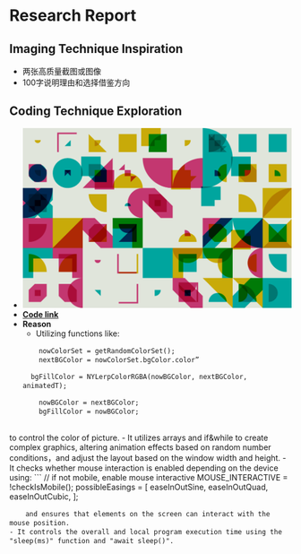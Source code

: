 # **Research Report**
## Imaging Technique Inspiration
- 两张高质量截图或图像
- 100字说明理由和选择借鉴方向
## Coding Technique Exploration
- **![Image](readmeImages/coding_pt_2.png)**
- **[Code link](https://openprocessing.org/sketch/2211491)**
- **Reason**
    - Utilizing functions like:
    ```
        nowColorSet = getRandomColorSet();
        nextBGColor = nowColorSet.bgColor.color”
    ```
        bgFillColor = NYLerpColorRGBA(nowBGColor, nextBGColor, animatedT);
    ```
        nowBGColor = nextBGColor;
        bgFillColor = nowBGColor;
\
        to control the color of picture.
    - It utilizes arrays and if&while to create complex graphics, altering animation effects based on random number conditions，and adjust the layout based on the window width and height.
    - It checks whether mouse interaction is enabled depending on the device using:
    ```
     // if not mobile, enable mouse interactive
        MOUSE_INTERACTIVE = !checkIsMobile();
        possibleEasings = [
        easeInOutSine, easeInOutQuad, easeInOutCubic,
        ];

        and ensures that elements on the screen can interact with the mouse position.
    - It controls the overall and local program execution time using the "sleep(ms)" function and "await sleep()".
      